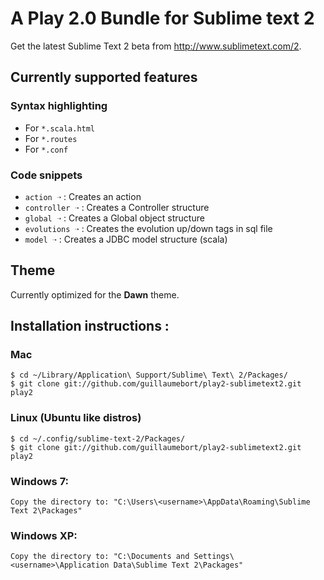 # A Play 2.0 Bundle for Sublime text 2

Get the latest Sublime Text 2 beta from http://www.sublimetext.com/2.

## Currently supported features

### Syntax highlighting

- For `*.scala.html`
- For `*.routes`
- For `*.conf`

### Code snippets

- `action ➝` : Creates an action
- `controller ➝` : Creates a Controller structure
- `global ➝` : Creates a Global object structure
- `evolutions ➝` : Creates the evolution up/down tags in sql file
- `model ➝` : Creates a JDBC model structure (scala)

## Theme

Currently optimized for the __Dawn__ theme.

## Installation instructions : 

### Mac 

    $ cd ~/Library/Application\ Support/Sublime\ Text\ 2/Packages/
    $ git clone git://github.com/guillaumebort/play2-sublimetext2.git play2
    
### Linux (Ubuntu like distros)

    $ cd ~/.config/sublime-text-2/Packages/
    $ git clone git://github.com/guillaumebort/play2-sublimetext2.git play2

### Windows 7:

    Copy the directory to: "C:\Users\<username>\AppData\Roaming\Sublime Text 2\Packages"

### Windows XP:

    Copy the directory to: "C:\Documents and Settings\<username>\Application Data\Sublime Text 2\Packages"

